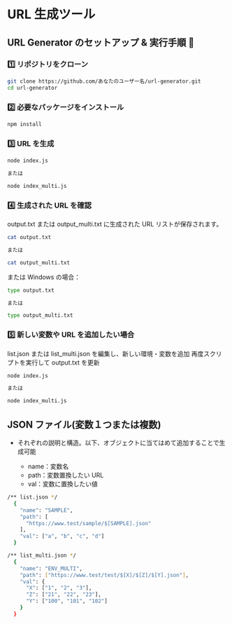 # URL 生成ツール

## URL Generator のセットアップ & 実行手順 🚀

### 1️⃣ リポジトリをクローン

```sh
git clone https://github.com/あなたのユーザー名/url-generator.git
cd url-generator
```

### 2️⃣ 必要なパッケージをインストール

```sh
npm install
```

### 3️⃣ URL を生成

```sh
node index.js

または

node index_multi.js
```

### 4️⃣ 生成された URL を確認

output.txt または output_multi.txt に生成された URL リストが保存されます。

```sh
cat output.txt

または

cat output_multi.txt
```

または Windows の場合：

```sh
type output.txt

または

type output_multi.txt
```

### 5️⃣ 新しい変数や URL を追加したい場合

list.json または list_multi.json を編集し、新しい環境・変数を追加
再度スクリプトを実行して output.txt を更新

```sh
node index.js

または

node index_multi.js
```

## JSON ファイル(変数１つまたは複数)

- それぞれの説明と構造。以下、オブジェクトに当てはめて追加することで生成可能

  - name：変数名
  - path：変数置換したい URL
  - val：変数に置換したい値

```sh
/** list.json */
  {
    "name": "SAMPLE",
    "path": [
      "https://www.test/sample/$[SAMPLE].json"
    ],
    "val": ["a", "b", "c", "d"]
  }

/** list_multi.json */
  {
    "name": "ENV_MULTI",
    "path": ["https://www.test/test/$[X]/$[Z]/$[Y].json"],
    "val": {
      "X": ["1", "2", "3"],
      "Z": ["21", "22", "23"],
      "Y": ["100", "101", "102"]
    }
  }
```
